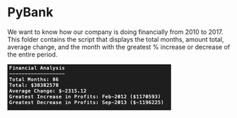 # PyBank 

We want to know how our company is doing financially from 2010 to 2017. This folder contains the script that displays the  total months, amount total, average change, and the month with the greatest % increase or decrease of the entire period. 

<html> 
<img src="https://raw.githubusercontent.com/ying-li-python/python-challenge/master/PyBank/Images/results.png">
</html>
